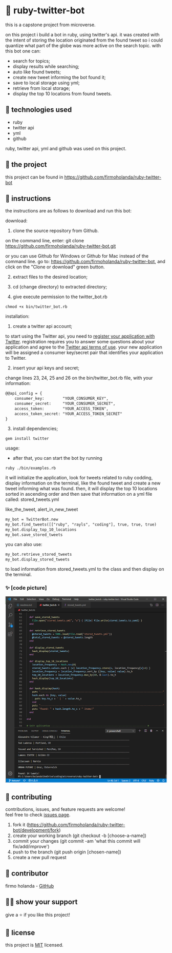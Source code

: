# 📃 ruby-twitter-bot

this is a capstone project from microverse.

on this project i build a bot in ruby, using twitter's api. it was created with the intent of storing the location originated from the found tweet so i could quantize what part of the globe was more active on the search topic.
with this bot one can: 
- search for topics;
- display results while searching;
- auto like found tweets;
- create new tweet informing the bot found it;
- save to local storage using yml;
- retrieve from local storage;
- display the top 10 locations from found tweets.



## 📡 technologies used

- ruby
- twitter api
- yml
- github

ruby, twitter api, yml and github was used on this project.



## 🚀 the project

this project can be found in https://github.com/firmoholanda/ruby-twitter-bot



## 🔨 instructions

the instructions are as follows to download and run this bot:

download:

1. clone the source repository from Github.

  on the command line, enter:
  git clone https://github.com/firmoholanda/ruby-twitter-bot.git 

  or you can use Github for Windows or Github for Mac instead of the command line. go to: https://github.com/firmoholanda/ruby-twitter-bot, and click on the "Clone or download" green button.

2. extract files to the desired location;

3. cd (change directory) to extracted directory;

4. give execute permission to the twitter_bot.rb
``` 
chmod +x bin/twitter_bot.rb
```


installation:

1. create a twitter api account;

  to start using the Twitter api, you need to [register your application with Twitter](https://apps.twitter.com/). registration requires you to answer some questions about your application and agree to the [Twitter api terms of use](https://dev.twitter.com/overview/terms/agreement-and-policy).
  your new application will be assigned a consumer key/secret pair that identifies your application to Twitter.

2. insert your api keys and secret;

change lines 23, 24, 25 and 26 on the bin/twitter_bot.rb file, with your information:
  ```
  @@api_config = {
      consumer_key:        "YOUR_CONSUMER_KEY",
      consumer_secret:     "YOUR_CONSUMER_SECRET",
      access_token:        "YOUR_ACCESS_TOKEN",
      access_token_secret: "YOUR_ACCESS_TOKEN_SECRET"
  }
  ```

3. install dependencies;

```
gem install twitter
```


usage:

- after that, you can start the bot by running 

``` 
ruby ./bin/examples.rb
```

it will initialize the application, look for tweets related to ruby codding, display information on the terminal, like the found tweet and create a new tweet informing what was found. then, it will display the top 10 locations sorted in ascending order and then save that information on a yml file called: stored_tweets.yml

like_the_tweet, alert_in_new_tweet

```
my_bot = TwitterBot.new
my_bot.find_tweets([["ruby", "rayls", "coding"], true, true, true)
my_bot.display_top_10_locations	
my_bot.save_stored_tweets	
```

you can also use:
```
my_bot.retrieve_stored_tweets	
my_bot.display_stored_tweets
```
to load information from stored_tweets.yml to the class and then display on the terminal.


### ✨ [code picture]

<img alt="project image" src="https://github.com/firmoholanda/ruby-twitter-bot/blob/features/img/screen.png"/>



## 🤝 contributing

contributions, issues, and feature requests are welcome!<br/>feel free to check [issues page](https://github.com/firmoholanda/ruby-enumerable-methods/development/issues).

1. fork it (https://github.com/firmoholanda/ruby-twitter-bot/development/fork)
2. create your working branch (git checkout -b [choose-a-name])
3. commit your changes (git commit -am 'what this commit will fix/add/improve')
4. push to the branch (git push origin [chosen-name])
5. create a new pull request



## 🤖 contributor

firmo holanda - [GitHub](https://github.com/firmoholanda)



## 🙋‍♂ show your support

give a ⭐️ if you like this project!



## 📝 license

this project is [MIT](https://github.com/firmoholanda/newsweek.com-clone/development/blob/development/license.txt) licensed.
